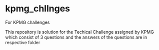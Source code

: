 # kpmg_chllnges
For KPMG challenges

This repository is solution for the Techical Challenge assigned by KPMG which consist of 3 questions and the answers of the questions are in respective folder

